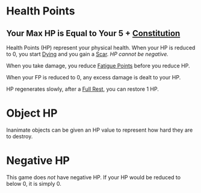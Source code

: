 # Health Points

## Your Max HP is Equal to Your 5 + [Constitution](../Chosen%20Statistics/Constitution.md)

Health Points (HP) represent your physical health. When your HP is reduced to 0, you start [Dying](../../Conditions/Dying.md) and you gain a [Scar](Scars.md). *HP cannot be negative.*

When you take damage, you reduce [Fatigue Points](Fatigue%20Points.md) before you reduce HP.

When your FP is reduced to 0, any excess damage is dealt to your HP.

HP regenerates slowly, after a [Full Rest](../../Game%20Procedures/Resting.md#Full%20Rest), you can restore 1 HP.

# Object HP

Inanimate objects can be given an HP value to represent how hard they are to destroy.

# Negative HP

This game does *not* have negative HP. If your HP would be reduced to below 0, it is simply 0.
